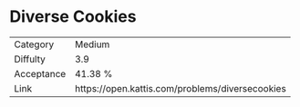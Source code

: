 # Diverse Cookies

<table>
    <tr>
        <td>Category</td>
        <td>Medium</td>
    </tr>
    <tr>
        <td>Diffulty</td>
        <td>3.9</td>
    </tr>
    <tr>
        <td>Acceptance</td>
        <td>41.38 %</td>
    </tr>
    <tr>
        <td>Link</td>
        <td>https://open.kattis.com/problems/diversecookies</td>
    </tr>
</table>